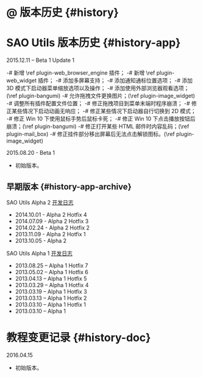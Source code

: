 
# @ 版本历史 {#history}

# SAO Utils 版本历史 {#history-app}

2015.12.11 – Beta 1 Update 1

-# 新增 \ref plugin-web_browser_engine 插件；
-# 新增 \ref plugin-web_widget 插件；
-# 添加多屏幕支持；
-# 添加通知通标位置选项；
-# 添加 3D 模式下启动器菜单缩放选项以及操作；
-# 添加使用外部浏览器观看选项；(\ref plugin-bangumi)
-# 允许拖拽文件更换图片；(\ref plugin-image_widget)
-# 调整所有插件配置文件位置；
-# 修正拖拽项目到菜单末端时程序崩溃；
-# 修正某些情况下启动动画无响应；
-# 修正某些情况下启动器自行切换到 2D 模式；
-# 修正 Win 10 下使用鼠标手势后鼠标卡死；
-# 修正 Win 10 下点击播放按钮后崩溃；(\ref plugin-bangumi)
-# 修正打开某些 HTML 邮件时内容乱码；(\ref plugin-mail_box)
-# 修正挂件部分移出屏幕后无法点击解锁图标。(\ref plugin-image_widget)

2015.08.20 - Beta 1

- 初始版本。

## 早期版本 {#history-app-archive}

SAO Utils Alpha 2 <A HREF="http://www.gpbeta.com/post/develop/sao-utils-alpha2/" TARGET="_blank">开发日志</A>

- 2014.10.01 - Alpha 2 Hotfix 4
- 2014.07.09 - Alpha 2 Hotfix 3
- 2014.02.24 - Alpha 2 Hotfix 2
- 2013.11.09 - Alpha 2 Hotfix 1
- 2013.10.05 - Alpha 2

SAO Utils Alpha 1 <A HREF="http://www.gpbeta.com/post/develop/sao-utils-archive2/" TARGET="_blank">开发日志</A>

- 2013.08.25 – Alpha 1 Hotfix 7
- 2013.05.02 – Alpha 1 Hotfix 6
- 2013.04.13 – Alpha 1 Hotfix 5
- 2013.03.29 – Alpha 1 Hotfix 4
- 2013.03.19 – Alpha 1 Hotfix 3
- 2013.03.13 – Alpha 1 Hotfix 2
- 2013.03.10 – Alpha 1 Hotfix 1
- 2013.03.10 – Alpha 1
  
# 教程变更记录 {#history-doc}

2016.04.15

- 初始版本。